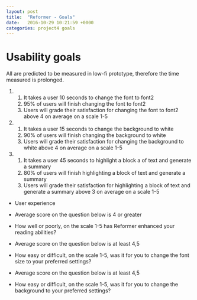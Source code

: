 ```yaml
---
layout: post
title:  "Reformer - Goals"
date:   2016-10-29 10:21:59 +0000
categories: project4 goals
---
```


Usability goals
===============

All are predicted to be measured in low-fi prototype, therefore the time
measured is prolonged.


1.
	1. It takes a user 10 seconds to change the font to font2
	2. 95% of users will finish changing the font to font2
	3. Users will grade their satisfaction for changing the font to font2 above 4 on average on a scale 1-5

2.
	1. It takes a user 15 seconds to change the background to white
	2. 90% of users will finish changing the background to white
	3. Users will grade their satisfaction for changing the background to white above 4 on average on a scale 1-5

3.
	1. It takes a user 45 seconds to highlight a block a of text and generate a summary
	2. 80% of users will finish highlighting a block of text and generate a summary
	3. Users will grade their satisfaction for highlighting a block of text and generate a summary above 3 on average on a scale 1-5
    

* User experience

* Average score on the question below is 4 or greater

* How well or poorly, on the scale 1-5 has Reformer enhanced your reading abilities?

* Average score on the question below is at least 4,5

* How easy or difficult, on the scale 1-5, was it for you to change the font size to your preferred settings?

* Average score on the question below is at least 4,5

* How easy or difficult, on the scale 1-5, was it for you to change the background to your preferred settings?
